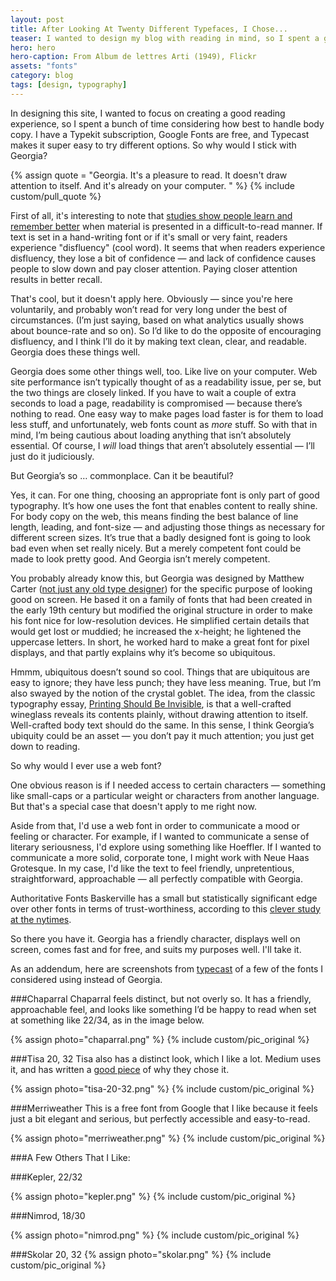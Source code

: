 ```yaml
---
layout: post
title: After Looking At Twenty Different Typefaces, I Chose...
teaser: I wanted to design my blog with reading in mind, so I spent a good bit of time considering how best to handle body copy. I already have a Typekit subscription, Google Fonts are free, and Typecast makes it super easy to try out different options. So why did I stick with Georgia?
hero: hero
hero-caption: From Album de lettres Arti (1949), Flickr
assets: "fonts"
category: blog
tags: [design, typography]
---
```

In designing this site, I wanted to focus on creating a good reading experience, so I spent a bunch of time considering how best to handle body copy. I have a Typekit subscription, Google Fonts are free, and Typecast makes it super easy to try different options. So why would I stick with Georgia?

{% assign quote = "Georgia. It's a pleasure to read. It doesn't draw attention to itself. And it's already on your computer. " %}
{% include custom/pull_quote %}

First of all, it's interesting to note that [studies show people learn and remember better](http://www.bbc.co.uk/news/world-11573666) when material is presented in a difficult-to-read manner. If text is set in a hand-writing font or if it's small or very faint, readers experience "disfluency" (cool word). It seems that when readers experience disfluency, they lose a bit of confidence — and lack of confidence causes people to slow down and pay closer attention. Paying closer attention results in better recall.

That's cool, but it doesn't apply here. Obviously — since you're here voluntarily, and probably won’t read for very long under the best of circumstances. (I’m just saying, based on what analytics usually shows about bounce-rate and so on). So I’d like to do the opposite of encouraging disfluency, and I think I’ll do it by making text clean, clear, and readable. Georgia does these things well.

Georgia does some other things well, too. Like live on your computer. Web site performance isn’t typically thought of as a readability issue, per se, but the two things are closely linked. If you have to wait a couple of extra seconds to load a page, readability is compromised — because there’s nothing to read. One easy way to make pages load faster is for them to load less stuff, and unfortunately, web fonts count as *more* stuff. So with that in mind, I’m being cautious about loading anything that isn’t absolutely essential. Of course, I *will* load things that aren’t absolutely essential — I’ll just do it judiciously.

But Georgia’s so … commonplace. Can it be beautiful? 

Yes, it can. For one thing, choosing an appropriate font is only part of good typography. It’s how one uses the font that enables content to really shine. For body copy on the web, this means finding the best balance of line length, leading, and font-size — and adjusting those things as necessary for different screen sizes.  It’s true that a badly designed font is going to look bad even when set really nicely. But a merely competent font could be made to look pretty good. And Georgia isn’t merely competent. 

You probably already know this, but Georgia was designed by Matthew Carter ([not just any old type designer](http://designmuseum.org/design/matthew-carter)) for the specific purpose of looking good on screen. He based it on a family of fonts that had been created in the early 19th century but modified the original structure in order to make his font nice for low-resolution devices. He simplified certain details that would get lost or muddied; he increased the x-height; he lightened the uppercase letters. In short, he worked hard to make a great font for pixel displays, and that partly explains why it’s become so ubiquitous.

Hmmm, ubiquitous doesn’t sound so cool. Things that are ubiquitous are easy to ignore; they have less punch; they have less meaning. True, but I’m also swayed by the notion of the crystal goblet. The idea, from the classic typography essay, [Printing Should Be Invisible](http://en.wikipedia.org/wiki/The_Crystal_Goblet), is that a well-crafted wineglass reveals its contents plainly, without drawing attention to itself. Well-crafted body text should do the same. In this sense, I think Georgia’s ubiquity could be an asset — you don’t pay it much attention; you just get down to reading. 

So why would I ever use a web font? 

One obvious reason is if I needed access to certain characters — something like small-caps or a particular weight or characters from another language. But that's a special case that doesn't apply to me right now.

<div class="marginator">
  <p>
    Aside from that, I'd use a web font in order to communicate a mood or feeling or character. For example, if I wanted to communicate a sense of literary seriousness, I'd explore using something like Hoeffler. If I wanted to communicate a more solid, corporate tone, I might work with Neue Haas Grotesque. In my case, I'd like the text to feel friendly, unpretentious, straightforward, approachable — all perfectly compatible with Georgia.
  </p>
  <div class="marginalia">
    <p><span class="margin-heading">Authoritative Fonts</span> Baskerville has a small but statistically significant edge over other fonts in terms of trust-worthiness, according to this <a href="http://opinionator.blogs.nytimes.com/2012/08/08/hear-all-ye-people-hearken-o-earth/">clever study at the nytimes</a>.
    </p></div>
</div>

So there you have it. Georgia has a friendly character, displays well on screen, comes fast and for free, and suits my purposes well. I'll take it. 

As an addendum, here are screenshots from [typecast](http://www.typecast.com) of a few of the fonts I considered using instead of Georgia. 

###Chaparral
Chaparral feels distinct, but not overly so. It has a friendly, approachable feel, and looks like something I’d be happy to read when set at something like 22/34, as in the image below. 

{% assign photo="chaparral.png" %}
{% include custom/pic_original %}

###Tisa 20, 32
Tisa also has a distinct look, which I like a lot. Medium uses it, and has written a [good piece](http://www.forbes.com/sites/quora/2013/07/05/why-did-medium-choose-ff-tisa-web-pro-as-the-font-for-posts/) of why they chose it.

{% assign photo="tisa-20-32.png" %}
{% include custom/pic_original %}

###Merriweather
This is a free font from Google that I like because it feels just a bit elegant and serious, but perfectly accessible and easy-to-read.

{% assign photo="merriweather.png" %}
{% include custom/pic_original %}

###A Few Others That I Like:

###Kepler, 22/32

{% assign photo="kepler.png" %}
{% include custom/pic_original %}

###Nimrod, 18/30

{% assign photo="nimrod.png" %}
{% include custom/pic_original %}

###Skolar 20, 32
{% assign photo="skolar.png" %}
{% include custom/pic_original %}
